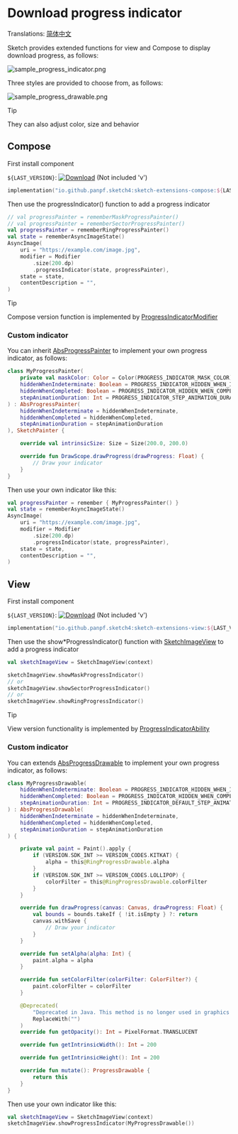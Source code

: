 # Download progress indicator

Translations: [简体中文](progress_indicator.zh.md)

Sketch provides extended functions for view and Compose to display download progress, as follows:

![sample_progress_indicator.png](images/sample_progress_indicator.png)

Three styles are provided to choose from, as follows:

![sample_progress_drawable.png](images/sample_progress_drawable.png)

> [!TIP]
> They can also adjust color, size and behavior

## Compose

First install component

`${LAST_VERSION}`: [![Download][version_icon]][version_link] (Not included 'v')

```kotlin
implementation("io.github.panpf.sketch4:sketch-extensions-compose:${LAST_VERSION}")
```

Then use the progressIndicator() function to add a progress indicator

```kotlin
// val progressPainter = rememberMaskProgressPainter()
// val progressPainter = rememberSectorProgressPainter()
val progressPainter = rememberRingProgressPainter()
val state = rememberAsyncImageState()
AsyncImage(
    uri = "https://example.com/image.jpg",
    modifier = Modifier
        .size(200.dp)
        .progressIndicator(state, progressPainter),
    state = state,
    contentDescription = "",
)
```

> [!TIP]
> Compose version function is implemented by [ProgressIndicatorModifier]

### Custom indicator

You can inherit [AbsProgressPainter] to implement your own progress indicator, as follows:

```kotlin
class MyProgressPainter(
    private val maskColor: Color = Color(PROGRESS_INDICATOR_MASK_COLOR),
    hiddenWhenIndeterminate: Boolean = PROGRESS_INDICATOR_HIDDEN_WHEN_INDETERMINATE,
    hiddenWhenCompleted: Boolean = PROGRESS_INDICATOR_HIDDEN_WHEN_COMPLETED,
    stepAnimationDuration: Int = PROGRESS_INDICATOR_STEP_ANIMATION_DURATION,
) : AbsProgressPainter(
    hiddenWhenIndeterminate = hiddenWhenIndeterminate,
    hiddenWhenCompleted = hiddenWhenCompleted,
    stepAnimationDuration = stepAnimationDuration
), SketchPainter {

    override val intrinsicSize: Size = Size(200.0, 200.0)

    override fun DrawScope.drawProgress(drawProgress: Float) {
        // Draw your indicator
    }
}
```

Then use your own indicator like this:

```kotlin
val progressPainter = remember { MyProgressPainter() }
val state = rememberAsyncImageState()
AsyncImage(
    uri = "https://example.com/image.jpg",
    modifier = Modifier
        .size(200.dp)
        .progressIndicator(state, progressPainter),
    state = state,
    contentDescription = "",
)
```

## View

First install component

`${LAST_VERSION}`: [![Download][version_icon]][version_link] (Not included 'v')

```kotlin
implementation("io.github.panpf.sketch4:sketch-extensions-view:${LAST_VERSION}")
```

Then use the show*ProgressIndicator() function with [SketchImageView] to add a progress indicator

```kotlin
val sketchImageView = SketchImageView(context)

sketchImageView.showMaskProgressIndicator()
// or
sketchImageView.showSectorProgressIndicator()
// or
sketchImageView.showRingProgressIndicator()
```

> [!TIP]
> View version functionality is implemented by [ProgressIndicatorAbility]

### Custom indicator

You can extends [AbsProgressDrawable] to implement your own progress indicator, as follows:

```kotlin
class MyProgressDrawable(
    hiddenWhenIndeterminate: Boolean = PROGRESS_INDICATOR_HIDDEN_WHEN_INDETERMINATE,
    hiddenWhenCompleted: Boolean = PROGRESS_INDICATOR_HIDDEN_WHEN_COMPLETED,
    stepAnimationDuration: Int = PROGRESS_INDICATOR_DEFAULT_STEP_ANIMATION_DURATION,
) : AbsProgressDrawable(
    hiddenWhenIndeterminate = hiddenWhenIndeterminate,
    hiddenWhenCompleted = hiddenWhenCompleted,
    stepAnimationDuration = stepAnimationDuration
) {

    private val paint = Paint().apply {
        if (VERSION.SDK_INT >= VERSION_CODES.KITKAT) {
            alpha = this@RingProgressDrawable.alpha
        }
        if (VERSION.SDK_INT >= VERSION_CODES.LOLLIPOP) {
            colorFilter = this@RingProgressDrawable.colorFilter
        }
    }

    override fun drawProgress(canvas: Canvas, drawProgress: Float) {
        val bounds = bounds.takeIf { !it.isEmpty } ?: return
        canvas.withSave {
            // Draw your indicator
        }
    }

    override fun setAlpha(alpha: Int) {
        paint.alpha = alpha
    }

    override fun setColorFilter(colorFilter: ColorFilter?) {
        paint.colorFilter = colorFilter
    }

    @Deprecated(
        "Deprecated in Java. This method is no longer used in graphics optimizations",
        ReplaceWith("")
    )
    override fun getOpacity(): Int = PixelFormat.TRANSLUCENT

    override fun getIntrinsicWidth(): Int = 200

    override fun getIntrinsicHeight(): Int = 200

    override fun mutate(): ProgressDrawable {
        return this
    }
}
```

Then use your own indicator like this:

```kotlin
val sketchImageView = SketchImageView(context)
sketchImageView.showProgressIndicator(MyProgressDrawable())
```

[version_icon]: https://img.shields.io/maven-central/v/io.github.panpf.sketch4/sketch-singleton

[version_link]: https://repo1.maven.org/maven2/io/github/panpf/sketch4/

[SketchImageView]: ../sketch-extensions-view/src/main/kotlin/com/github/panpf/sketch/SketchImageView.kt

[ProgressIndicatorAbility]: ../sketch-extensions-view/src/main/kotlin/com/github/panpf/sketch/ability/MimeTypeLogoAbility.kt

[AbsProgressDrawable]: ../sketch-extensions-core/src/androidMain/kotlin/com/github/panpf/sketch/drawable/internal/AbsProgressDrawable.kt

[ProgressIndicatorModifier]: ../sketch-extensions-compose/src/commonMain/kotlin/com/github/panpf/sketch/ability/ProgressIndicatorModifier.kt

[AbsProgressPainter]: ../sketch-extensions-compose/src/commonMain/kotlin/com/github/panpf/sketch/painter/internal/AbsProgressPainter.kt